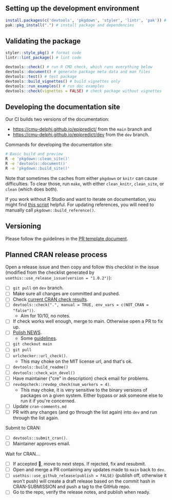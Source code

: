 ## Setting up the development environment

```r
install.packages(c('devtools', 'pkgdown', 'styler', 'lintr', 'pak')) # install dev dependencies
pak::pkg_install(".") # install package and dependencies
```

## Validating the package

```r
styler::style_pkg() # format code
lintr::lint_package() # lint code

devtools::check() # run R CMD check, which runs everything below
devtools::document() # generate package meta data and man files
devtools::test() # test package
devtools::build_vignettes() # build vignettes only
devtools::run_examples() # run doc examples
devtools::check(vignettes = FALSE) # check package without vignettes
```

## Developing the documentation site

Our CI builds two versions of the documentation:

- https://cmu-delphi.github.io/epipredict/ from the `main` branch and
- https://cmu-delphi.github.io/epipredict/dev from the `dev` branch.

Commands for developing the documentation site:

```sh
# Basic build and preview
R -e 'pkgdown::clean_site()'
R -e 'devtools::document()'
R -e 'pkgdown::build_site()'
```

Note that sometimes the caches from either `pkgdown` or `knitr` can cause
difficulties. To clear those, run `make`, with either `clean_knitr`,
`clean_site`, or `clean` (which does both).

If you work without R Studio and want to iterate on documentation, you might
find [this
script](https://gist.github.com/gadenbuie/d22e149e65591b91419e41ea5b2e0621)
helpful. For updating references, you will need to manually call `pkgdown::build_reference()`.

## Versioning

Please follow the guidelines in the [PR template document](.github/pull_request_template.md).

## Planned CRAN release process

Open a release issue and then copy and follow this checklist in the issue (modified from the checklist generated by `usethis::use_release_issue(version = "1.0.2")`):

- [ ] `git pull` on `dev` branch.
- [ ] Make sure all changes are committed and pushed.
- [ ] Check [current CRAN check results](https://cran.rstudio.org/web/checks/check_results_epipredict.html).
- [ ] `devtools::check(".", manual = TRUE, env_vars = c(NOT_CRAN = "false"))`.
  - Aim for 10/10, no notes.
- [ ] If check works well enough, merge to main. Otherwise open a PR to fix up.
- [ ] [Polish NEWS](https://github.com/cmu-delphi/epipredict/blob/dev/NEWS.md).
  - Some [guidelines](https://style.tidyverse.org/news.html#news-release).
- [ ] `git checkout main`
- [ ] `git pull`
- [ ] `urlchecker::url_check()`.
  - This may choke on the MIT license url, and that's ok.
- [ ] `devtools::build_readme()`
- [ ] `devtools::check_win_devel()`
- [ ] Have maintainer ("cre" in description) check email for problems.
- [ ] `revdepcheck::revdep_check(num_workers = 4)`.
  - This may choke, it is very sensitive to the binary versions of packages on a given system. Either bypass or ask someone else to run it if you're concerned.
- [ ] Update `cran-comments.md`
- [ ] PR with any changes (and go through the list again) into `dev` and run through the list again.

Submit to CRAN:

- [ ] `devtools::submit_cran()`.
- [ ] Maintainer approves email.

Wait for CRAN...

- [ ] If accepted :tada:, move to next steps. If rejected, fix and resubmit.
- [ ] Open and merge a PR containing any updates made to `main` back to `dev`.
- [ ] `usethis::use_github_release(publish = FALSE)` (publish off, otherwise it won't push) will create a draft release based on the commit hash in CRAN-SUBMISSION and push a tag to the GitHub repo.
- [ ] Go to the repo, verify the release notes, and publish when ready.

